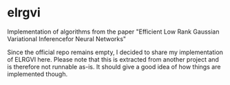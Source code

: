 # elrgvi
Implementation of algorithms from the paper "Efficient Low Rank Gaussian Variational Inferencefor Neural Networks"

Since the official repo remains empty, I decided to share my implementation of ELRGVI here. 
Please note that this is extracted from another project and is therefore not runnable as-is. 
It should give a good idea of how things are implemented though.
